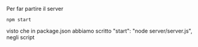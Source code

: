Per far partire il server

```
npm start
```

visto che in package.json abbiamo scritto "start": "node server/server.js", negli script
